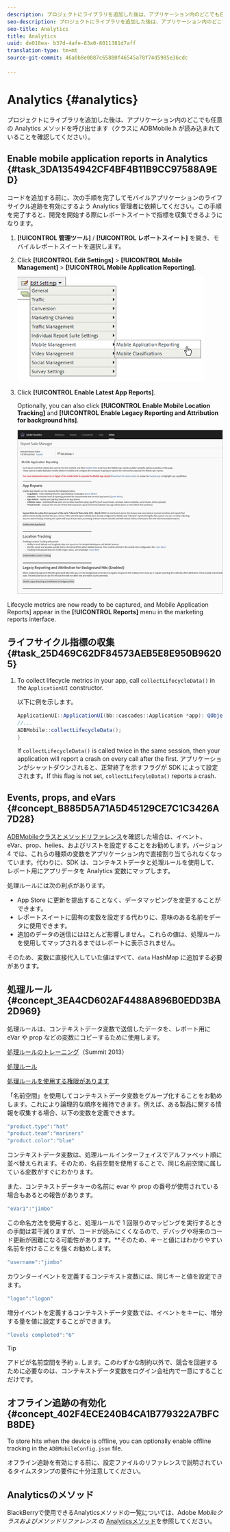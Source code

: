 ```yaml
---
description: プロジェクトにライブラリを追加した後は、アプリケーション内のどこでも任意の Analytics メソッドを呼び出せます（クラスに ADBMobile.h が読み込まれていることを確認してください）。
seo-description: プロジェクトにライブラリを追加した後は、アプリケーション内のどこでも任意の Analytics メソッドを呼び出せます（クラスに ADBMobile.h が読み込まれていることを確認してください）。
seo-title: Analytics
title: Analytics
uuid: de018ea- b37d-4afe-83a0-8011381d7aff
translation-type: tm+mt
source-git-commit: 46a0b8e0087c65880f46545a78f74d5985e36cdc

---
```



# Analytics {#analytics}

プロジェクトにライブラリを追加した後は、アプリケーション内のどこでも任意の Analytics メソッドを呼び出せます（クラスに ADBMobile.h が読み込まれていることを確認してください）。

## Enable mobile application reports in Analytics {#task_3DA1354942CF4BF4B11B9CC97588A9ED}

コードを追加する前に、次の手順を完了してモバイルアプリケーションのライフサイクル追跡を有効にするよう Analytics 管理者に依頼してください。この手順を完了すると、開発を開始する際にレポートスイートで指標を収集できるようになります。


1. **[!UICONTROL 管理ツール]** / **[!UICONTROL レポートスイート]** を開き、モバイルレポートスイートを選択します。
1. Click **[!UICONTROL Edit Settings]** &gt; **[!UICONTROL Mobile Management]** &gt; **[!UICONTROL Mobile Application Reporting]**.

   ![](assets/mobile-settings.png)

1. Click **[!UICONTROL Enable Latest App Reports]**.

   Optionally, you can also click **[!UICONTROL Enable Mobile Location Tracking]** and **[!UICONTROL Enable Legacy Reporting and Attribution for background hits]**.

   ![](assets/enable-lifecycle.png)

Lifecycle metrics are now ready to be captured, and Mobile Application Reports] appear in the **[!UICONTROL Reports]** menu in the marketing reports interface.

## ライフサイクル指標の収集 {#task_25D469C62DF84573AEB5E8E950B96205}

1. To collect lifecycle metrics in your app, call `collectLifecycleData()` in the `ApplicationUI` constructor.

   以下に例を示します。

   ```java
   ApplicationUI::ApplicationUI(bb::cascades::Application *app): QObject(app) { 
   //... 
   ADBMobile::collectLifecycleData(); 
   } 
   ```

   If `collectLifecycleData()` is called twice in the same session, then your application will report a crash on every call after the first. アプリケーションがシャットダウンされると、正常終了を示すフラグが SDK によって設定されます。If this flag is not set, `collectLifecyleData()` reports a crash.

## Events, props, and eVars {#concept_B885D5A71A5D45129CE7C1C3426A7D28}


[ADBMobileクラスとメソッドリファレンス](/help/blackberry/methods.md)を確認した場合は、イベント、eVar、prop、heiies、およびリストを設定することをお勧めします。バージョン 4 では、これらの種類の変数をアプリケーション内で直接割り当てられなくなっています。代わりに、SDK は、コンテキストデータと処理ルールを使用して、レポート用にアプリデータを Analytics 変数にマップします。

処理ルールには次の利点があります。

* App Store に更新を提出することなく、データマッピングを変更することができます。
* レポートスイートに固有の変数を設定する代わりに、意味のある名前をデータに使用できます。
* 追加のデータの送信にはほとんど影響しません。これらの値は、処理ルールを使用してマップされるまではレポートに表示されません。

そのため、変数に直接代入していた値はすべて、`data` HashMap に追加する必要があります。

## 処理ルール {#concept_3EA4CD602AF4488A896B0EDD3BA2D969}

処理ルールは、コンテキストデータ変数で送信したデータを、レポート用に eVar や prop などの変数にコピーするために使用します。

[処理ルールのトレーニング](https://tv.adobe.com/embed/1181/16506/)（Summit 2013）

[処理ルール](https://docs.adobe.com/content/help/en/analytics/admin/admin-tools/processing-rules/processing-rules.html)

[処理ルールを使用する権限があります](https://helpx.adobe.com/analytics/kb/processing-rules-authorization.html)

「名前空間」を使用してコンテキストデータ変数をグループ化することをお勧めします。これにより論理的な順序を維持できます。例えば、ある製品に関する情報を収集する場合、以下の変数を定義できます。

```js
"product.type":"hat" 
"product.team":"mariners" 
"product.color":"blue"
```

コンテキストデータ変数は、処理ルールインターフェイスでアルファベット順に並べ替えられます。そのため、名前空間を使用することで、同じ名前空間に属している変数がすぐにわかります。

また、コンテキストデータキーの名前に evar や prop の番号が使用されている場合もあるとの報告があります。

```js
"eVar1":"jimbo"
```

この命名方法を使用すると、処理ルールで 1 回限りのマッピングを実行するときの手間は若干減りますが、コードが読みにくくなるので、デバッグや将来のコード更新が困難になる可能性があります。**&#x200B;そのため、キーと値にはわかりやすい名前を付けることを強くお勧めします。

```js
"username":"jimbo"
```

カウンターイベントを定義するコンテキスト変数には、同じキーと値を設定できます。

```js
"logon":"logon"
```

増分イベントを定義するコンテキストデータ変数では、イベントをキーに、増分する量を値に設定することができます。

```js
"levels completed":"6"
```

>[!TIP]
>
>アドビが名前空間を予約 `a.`します。このわずかな制約以外で、競合を回避するために必要なのは、コンテキストデータ変数をログイン会社内で一意にすることだけです。

## オフライン追跡の有効化 {#concept_402F4ECE240B4CA1B779322A7BFCB8DE}

To store hits when the device is offline, you can optionally enable offline tracking in the `ADBMobileConfig.json` file.

オフライン追跡を有効にする前に、設定ファイルのリファレンスで説明されているタイムスタンプの要件に十分注意してください。

## Analyticsのメソッド

BlackBerryで使用できるAnalyticsメソッドの一覧については、Adobe *Mobileクラスおよびメソッドリファレンス* の [Analyticsメソッド](/help/blackberry/methods.md)を参照してください。